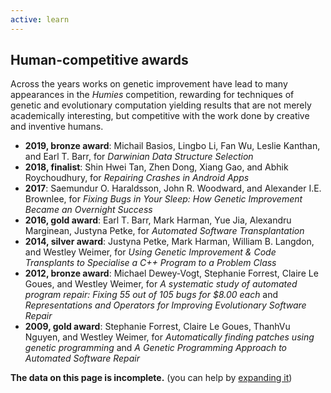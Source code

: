 ```yaml
---
active: learn
---
```


## Human-competitive awards

Across the years works on genetic improvement have lead to many appearances in the _Humies_ competition, rewarding for techniques of genetic and evolutionary computation yielding results that are not merely academically interesting, but competitive with the work done by creative and inventive humans.

- **2019, bronze award**: Michail Basios, Lingbo Li, Fan Wu, Leslie Kanthan, and Earl T. Barr, for _Darwinian Data Structure Selection_
- **2018, finalist**: Shin Hwei Tan, Zhen Dong, Xiang Gao, and Abhik Roychoudhury, for _Repairing Crashes in Android Apps_
- **2017**: Saemundur O. Haraldsson, John R. Woodward, and Alexander I.E. Brownlee, for _Fixing Bugs in Your Sleep: How Genetic Improvement Became an Overnight Success_
- **2016, gold award**: Earl T. Barr, Mark Harman, Yue Jia, Alexandru Marginean, Justyna Petke, for _Automated Software Transplantation_
- **2014, silver award**: Justyna Petke, Mark Harman, William B. Langdon, and Westley Weimer, for _Using Genetic Improvement & Code Transplants to Specialise a C++ Program to a Problem Class_
- **2012, bronze award**: Michael Dewey-Vogt, Stephanie Forrest, Claire Le Goues, and Westley Weimer, for _A systematic study of automated program repair: Fixing 55 out of 105 bugs for $8.00 each_ and _Representations and Operators for Improving Evolutionary Software Repair_
- **2009, gold award**: Stephanie Forrest, Claire Le Goues, ThanhVu Nguyen, and Westley Weimer, for _Automatically finding patches using genetic programming_ and _A Genetic Programming Approach to Automated Software Repair_


<div class="alert alert-info" role="alert">
  <b>The data on this page is incomplete.</b> (you can help by <a href="{{ "/community/contribute" | relative_url }}">expanding it</a>)
</div>
